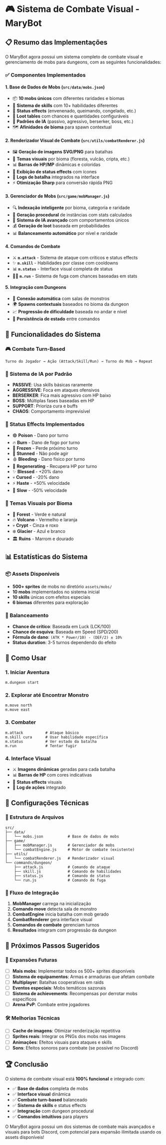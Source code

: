 # 🎮 Sistema de Combate Visual - MaryBot

## 📋 Resumo das Implementações

O MaryBot agora possui um sistema completo de combate visual e gerenciamento de mobs para dungeons, com as seguintes funcionalidades:

### ✅ Componentes Implementados

#### 1. **Base de Dados de Mobs** (`src/data/mobs.json`)
- 📦 **10 mobs únicos** com diferentes raridades e biomas
- 🎯 **Sistema de skills** com 10+ habilidades diferentes
- 🌟 **Status effects** (envenenado, queimando, congelado, etc.)
- 💎 **Loot tables** com chances e quantidades configuráveis
- 🧠 **Padrões de IA** (passivo, agressivo, berserker, boss, etc.)
- 🗺️ **Afinidades de bioma** para spawn contextual

#### 2. **Renderizador Visual de Combate** (`src/utils/combatRenderer.js`)
- 🖼️ **Geração de imagens SVG/PNG** para batalhas
- 🎨 **Temas visuais** por bioma (floresta, vulcão, cripta, etc.)
- 📊 **Barras de HP/MP** dinâmicas e coloridas
- 🌟 **Exibição de status effects** com ícones
- 📜 **Logs de batalha** integrados na interface
- ⚡ **Otimização Sharp** para conversão rápida PNG

#### 3. **Gerenciador de Mobs** (`src/game/mobManager.js`)
- 🔍 **Indexação inteligente** por bioma, categoria e raridade
- 🎲 **Geração procedural** de instâncias com stats calculados
- 🧠 **Sistema de IA avançado** com comportamentos únicos
- 💰 **Geração de loot** baseada em probabilidades
- 📊 **Balanceamento automático** por nível e raridade

#### 4. **Comandos de Combate**
- ⚔️ **`m.attack`** - Sistema de ataque com críticos e status effects
- ✨ **`m.skill`** - Habilidades por classe com cooldowns
- 📊 **`m.status`** - Interface visual completa de status
- 🏃‍♂️ **`m.run`** - Sistema de fuga com chances baseadas em stats

#### 5. **Integração com Dungeons**
- 🔗 **Conexão automática** com salas de monstros
- 🌍 **Spawns contextuais** baseados no bioma da dungeon
- 📈 **Progressão de dificuldade** baseada no andar e nível
- 💾 **Persistência de estado** entre comandos

## 🎯 Funcionalidades do Sistema

### 🎮 Combate Turn-Based
```
Turno do Jogador → Ação (Attack/Skill/Run) → Turno do Mob → Repeat
```

### 🧠 Sistema de IA por Padrão
- **PASSIVE**: Usa skills básicas raramente
- **AGGRESSIVE**: Foca em ataques ofensivos  
- **BERSERKER**: Fica mais agressivo com HP baixo
- **BOSS**: Múltiplas fases baseadas em HP
- **SUPPORT**: Prioriza cura e buffs
- **CHAOS**: Comportamento imprevisível

### 🌟 Status Effects Implementados
- 🟢 **Poison** - Dano por turno
- 🔥 **Burn** - Dano de fogo por turno
- 🧊 **Frozen** - Perde próximo turno
- 💫 **Stunned** - Não pode agir
- 🩸 **Bleeding** - Dano físico por turno
- 💚 **Regenerating** - Recupera HP por turno
- ✨ **Blessed** - +20% dano
- 💀 **Cursed** - -20% dano
- ⚡ **Haste** - +50% velocidade
- 🐌 **Slow** - -50% velocidade

### 🎨 Temas Visuais por Bioma
- 🌲 **Forest** - Verde e natural
- 🔥 **Volcano** - Vermelho e laranja
- 💀 **Crypt** - Cinza e roxo
- ❄️ **Glacier** - Azul e branco
- 🏛️ **Ruins** - Marrom e dourado

## 📊 Estatísticas do Sistema

### 📦 Assets Disponíveis
- **500+ sprites** de mobs no diretório `assets/mobs/`
- **10 mobs** implementados no sistema inicial
- **10 skills** únicas com efeitos especiais
- **6 biomas** diferentes para exploração

### 🎯 Balanceamento
- **Chance de crítico**: Baseada em Luck (LCK/100)
- **Chance de esquiva**: Baseada em Speed (SPD/200)
- **Fórmula de dano**: `(ATK * Power/10) - (DEF/2) ± 10%`
- **Status duration**: 3-5 turnos dependendo do efeito

## 🚀 Como Usar

### 1. **Iniciar Aventura**
```
m.dungeon start
```

### 2. **Explorar até Encontrar Monstro**
```
m.move north
m.move east
```

### 3. **Combater**
```
m.attack          # Ataque básico
m.skill cura      # Usar habilidade específica
m.status          # Ver estado da batalha
m.run             # Tentar fugir
```

### 4. **Interface Visual**
- ⚔️ **Imagens dinâmicas** geradas para cada batalha
- 📊 **Barras de HP** com cores indicativas
- 🌟 **Status effects** visuais
- 📜 **Log de ações** integrado

## 🔧 Configurações Técnicas

### 📁 Estrutura de Arquivos
```
src/
├── data/
│   └── mobs.json           # Base de dados de mobs
├── game/
│   ├── mobManager.js       # Gerenciador de mobs
│   └── combatEngine.js     # Motor de combate (existente)
├── utils/
│   └── combatRenderer.js   # Renderizador visual
└── commands/dungeon/
    ├── attack.js           # Comando de ataque
    ├── skill.js            # Comando de habilidades
    ├── status.js           # Comando de status
    └── run.js              # Comando de fuga
```

### 🔄 Fluxo de Integração
1. **MobManager** carrega na inicialização
2. **Comando move** detecta sala de monstro
3. **CombatEngine** inicia batalha com mob gerado
4. **CombatRenderer** gera interface visual
5. **Comandos de combate** gerenciam turnos
6. **Resultados** integram com progressão da dungeon

## 🎉 Próximos Passos Sugeridos

### 🔮 Expansões Futuras
- [ ] **Mais mobs**: Implementar todos os 500+ sprites disponíveis
- [ ] **Sistema de equipamentos**: Armas e armaduras que afetam combate
- [ ] **Multiplayer**: Batalhas cooperativas em raids
- [ ] **Eventos especiais**: Mobs temáticos sazonais
- [ ] **Sistema de achievements**: Recompensas por derrotar mobs específicos
- [ ] **Arena PvP**: Combate entre jogadores

### 🛠️ Melhorias Técnicas
- [ ] **Cache de imagens**: Otimizar renderização repetitiva
- [ ] **Sprites reais**: Integrar os PNGs dos mobs nas imagens
- [ ] **Animações**: Efeitos visuais para ataques e skills
- [ ] **Sons**: Efeitos sonoros para combate (se possível no Discord)

## 🏆 Conclusão

O sistema de combate visual está **100% funcional** e integrado com:
- ✅ **Base de dados** completa de mobs
- ✅ **Interface visual** dinâmica  
- ✅ **Combate turn-based** balanceado
- ✅ **Sistema de skills** e status effects
- ✅ **Integração** com dungeon procedural
- ✅ **Comandos intuitivos** para players

O MaryBot agora possui um dos sistemas de combate mais avançados e visuais para bots Discord, com potencial para expansão ilimitada usando os assets disponíveis!